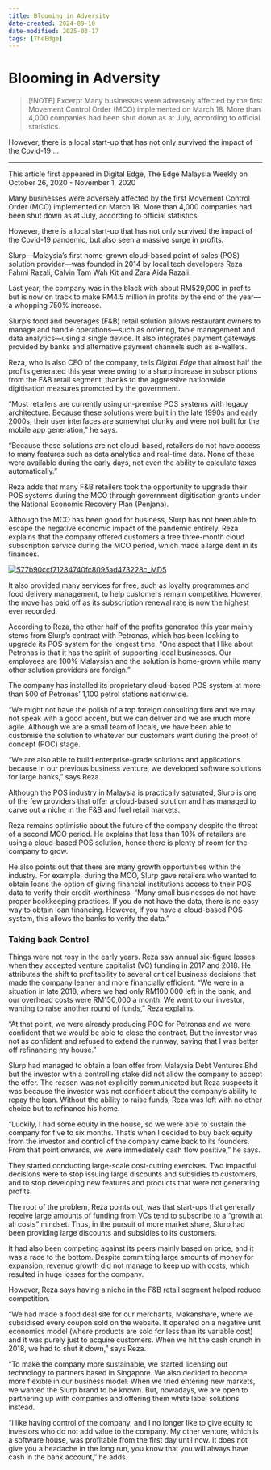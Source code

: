 ```yaml
---
title: Blooming in Adversity
date-created: 2024-09-10
date-modified: 2025-03-17
tags: [TheEdge]
---
```


# Blooming in Adversity

> [!NOTE] Excerpt
> Many businesses were adversely affected by the first Movement Control Order (MCO) implemented on March 18. More than 4,000 companies had been shut down as at July, according to official statistics.

However, there is a local start-up that has not only survived the impact of the Covid-19 …

---

This article first appeared in Digital Edge, The Edge Malaysia Weekly on October 26, 2020 - November 1, 2020

Many businesses were adversely affected by the first Movement Control Order (MCO) implemented on March 18. More than 4,000 companies had been shut down as at July, according to official statistics.

However, there is a local start-up that has not only survived the impact of the Covid-19 pandemic, but also seen a massive surge in profits.

Slurp—Malaysia’s first home-grown cloud-based point of sales (POS) solution provider—was founded in 2014 by local tech developers Reza Fahmi Razali, Calvin Tam Wah Kit and Zara Aida Razali.

Last year, the company was in the black with about RM529,000 in profits but is now on track to make RM4.5 million in profits by the end of the year—a whopping 750% increase.

Slurp’s food and beverages (F&B) retail solution allows restaurant owners to manage and handle operations—such as ordering, table management and data analytics—using a single device. It also integrates payment gateways provided by banks and alternative payment channels such as e-wallets.

Reza, who is also CEO of the company, tells _Digital Edge_ that almost half the profits generated this year were owing to a sharp increase in subscriptions from the F&B retail segment, thanks to the aggressive nationwide digitisation measures promoted by the government.

“Most retailers are currently using on-premise POS systems with legacy architecture. Because these solutions were built in the late 1990s and early 2000s, their user interfaces are somewhat clunky and were not built for the mobile app generation,” he says.

“Because these solutions are not cloud-based, retailers do not have access to many features such as data analytics and real-time data. None of these were available during the early days, not even the ability to calculate taxes automatically.”

Reza adds that many F&B retailers took the opportunity to upgrade their POS systems during the MCO through government digitisation grants under the National Economic Recovery Plan (Penjana).

Although the MCO has been good for business, Slurp has not been able to escape the negative economic impact of the pandemic entirely. Reza explains that the company offered customers a free three-month cloud subscription service during the MCO period, which made a large dent in its finances.

[![577b90ccf71284740fc8095ad473228c_MD5](/media/577b90ccf71284740fc8095ad473228c_MD5.jpg)](https://assets.theedgemarkets.com/pictures/DE-14-start-uptem1324_theedgemarkets.jpg)

It also provided many services for free, such as loyalty programmes and food delivery management, to help customers remain competitive. However, the move has paid off as its subscription renewal rate is now the highest ever recorded.

According to Reza, the other half of the profits generated this year mainly stems from Slurp’s contract with Petronas, which has been looking to upgrade its POS system for the longest time. “One aspect that I like about Petronas is that it has the spirit of supporting local businesses. Our employees are 100% Malaysian and the solution is home-grown while many other solution providers are foreign.”

The company has installed its proprietary cloud-based POS system at more than 500 of Petronas’ 1,100 petrol stations nationwide.

“We might not have the polish of a top foreign consulting firm and we may not speak with a good accent, but we can deliver and we are much more agile. Although we are a small team of locals, we have been able to customise the solution to whatever our customers want during the proof of concept (POC) stage.

“We are also able to build enterprise-grade solutions and applications because in our previous business venture, we developed software solutions for large banks,” says Reza.

Although the POS industry in Malaysia is practically saturated, Slurp is one of the few providers that offer a cloud-based solution and has managed to carve out a niche in the F&B and fuel retail markets.

Reza remains optimistic about the future of the company despite the threat of a second MCO period. He explains that less than 10% of retailers are using a cloud-based POS solution, hence there is plenty of room for the company to grow.

He also points out that there are many growth opportunities within the industry. For example, during the MCO, Slurp gave retailers who wanted to obtain loans the option of giving financial institutions access to their POS data to verify their credit-worthiness. “Many small businesses do not have proper bookkeeping practices. If you do not have the data, there is no easy way to obtain loan financing. However, if you have a cloud-based POS system, this allows the banks to verify the data.”

### Taking back Control

Things were not rosy in the early years. Reza saw annual six-figure losses when they accepted venture capitalist (VC) funding in 2017 and 2018. He attributes the shift to profitability to several critical business decisions that made the company leaner and more financially efficient. “We were in a situation in late 2018, where we had only RM100,000 left in the bank, and our overhead costs were RM150,000 a month. We went to our investor, wanting to raise another round of funds,” Reza explains.

“At that point, we were already producing POC for Petronas and we were confident that we would be able to close the contract. But the investor was not as confident and refused to extend the runway, saying that I was better off refinancing my house.”

Slurp had managed to obtain a loan offer from Malaysia Debt Ventures Bhd but the investor with a controlling stake did not allow the company to accept the offer. The reason was not explicitly communicated but Reza suspects it was because the investor was not confident about the company’s ability to repay the loan. Without the ability to raise funds, Reza was left with no other choice but to refinance his home.

“Luckily, I had some equity in the house, so we were able to sustain the company for five to six months. That’s when I decided to buy back equity from the investor and control of the company came back to its founders. From that point onwards, we were immediately cash flow positive,” he says.

They started conducting large-scale cost-cutting exercises. Two impactful decisions were to stop issuing large discounts and subsidies to customers, and to stop developing new features and products that were not generating profits.

The root of the problem, Reza points out, was that start-ups that generally receive large amounts of funding from VCs tend to subscribe to a “growth at all costs” mindset. Thus, in the pursuit of more market share, Slurp had been providing large discounts and subsidies to its customers.

It had also been competing against its peers mainly based on price, and it was a race to the bottom. Despite committing large amounts of money for expansion, revenue growth did not manage to keep up with costs, which resulted in huge losses for the company.

However, Reza says having a niche in the F&B retail segment helped reduce competition.

“We had made a food deal site for our merchants, Makanshare, where we subsidised every coupon sold on the website. It operated on a negative unit economics model (where products are sold for less than its variable cost) and it was purely just to acquire customers. When we hit the cash crunch in 2018, we had to shut it down,” says Reza.

“To make the company more sustainable, we started licensing out technology to partners based in Singapore. We also decided to become more flexible in our business model. When we tried entering new markets, we wanted the Slurp brand to be known. But, nowadays, we are open to partnering up with companies and offering them white label solutions instead.

“I like having control of the company, and I no longer like to give equity to investors who do not add value to the company. My other venture, which is a software house, was profitable from the first day until now. It does not give you a headache in the long run, you know that you will always have cash in the bank account,” he adds.
